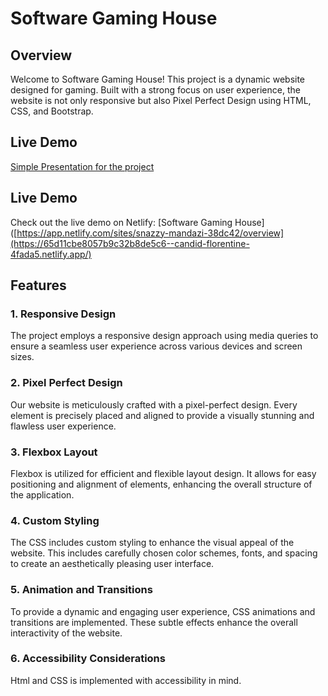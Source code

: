 # Software Gaming House

## Overview

Welcome to Software Gaming House! This project is a dynamic website designed for gaming. Built with a strong focus on user experience, the website is not only responsive but also  Pixel Perfect Design using HTML, CSS, and Bootstrap.

## Live Demo

[Simple Presentation for the project](https://www.linkedin.com/posts/abdelrahman-essa-a4477b189_webdevelopment-frontend-html-activity-7164911975242555392-dmrR?utm_source=share&utm_medium=member_desktop)


## Live Demo

Check out the live demo on Netlify: [Software Gaming House]([https://app.netlify.com/sites/snazzy-mandazi-38dc42/overview](https://65d11cbe8057b9c32b8de5c6--candid-florentine-4fada5.netlify.app/)

## Features

### 1. Responsive Design

The project employs a responsive design approach using media queries to ensure a seamless user experience across various devices and screen sizes.

### 2. Pixel Perfect Design

Our website is meticulously crafted with a pixel-perfect design. Every element is precisely placed and aligned to provide a visually stunning and flawless user experience.

### 3. Flexbox Layout

Flexbox is utilized for efficient and flexible layout design. It allows for easy positioning and alignment of elements, enhancing the overall structure of the application.

### 4. Custom Styling

The CSS includes custom styling to enhance the visual appeal of the website. This includes carefully chosen color schemes, fonts, and spacing to create an aesthetically pleasing user interface.

### 5. Animation and Transitions

To provide a dynamic and engaging user experience, CSS animations and transitions are implemented. These subtle effects enhance the overall interactivity of the website.

### 6. Accessibility Considerations

Html and CSS is implemented with accessibility in mind.
